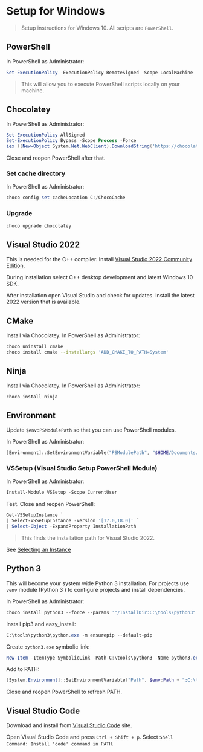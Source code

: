 # Setup for Windows

> Setup instructions for Windows 10. All scripts are `PowerShell`.

## PowerShell

In PowerShell as Administrator:

```powershell
Set-ExecutionPolicy -ExecutionPolicy RemoteSigned -Scope LocalMachine
```

> This will allow you to execute PowerShell scripts locally on your machine.

## Chocolatey

In PowerShell as Administrator:

```powershell
Set-ExecutionPolicy AllSigned
Set-ExecutionPolicy Bypass -Scope Process -Force
iex ((New-Object System.Net.WebClient).DownloadString('https://chocolatey.org/install.ps1'))
```

Close and reopen PowerShell after that.

### Set cache directory

In PowerShell as Administrator:

```powershell
choco config set cacheLocation C:/ChocoCache
```

### Upgrade

```powershell
choco upgrade chocolatey
```

## Visual Studio 2022

This is needed for the C++ compiler. Install [Visual Studio 2022 Community Edition](https://visualstudio.microsoft.com/vs/older-downloads/).  

During installation select C++ desktop development and latest Windows 10 SDK. 

After installation open Visual Studio and check for updates. Install the latest 2022 version that is available. 

## CMake

Install via Chocolatey. In PowerShell as Administrator:

```bash
choco uninstall cmake
choco install cmake --installargs 'ADD_CMAKE_TO_PATH=System'
```

## Ninja

Install via Chocolatey. In PowerShell as Administrator:

```powershell
choco install ninja
```

## Environment

Update `$env:PSModulePath`  so that you can use PowerShell modules. 

In PowerShell as Administrator:

```powershell
[Environment]::SetEnvironmentVariable("PSModulePath", "$HOME/Documents/WindowsPowerShell/Modules;" + $env:PSModulePath, "Machine")
```

### VSSetup (Visual Studio Setup PowerShell Module)

In PowerShell as Administrator:

```powershell
Install-Module VSSetup -Scope CurrentUser
```

Test. Close and reopen PowerShell: 

```powershell
Get-VSSetupInstance `
| Select-VSSetupInstance -Version '[17.0,18.0]' `
| Select-Object -ExpandProperty InstallationPath
```

>  This finds the installation path for Visual Studio 2022.

See [Selecting an Instance](https://github.com/Microsoft/vssetup.powershell/wiki/Selecting-an-Instance)

## Python 3

This will become your system wide Python 3 installation. For projects use `venv` module (Python 3 ) to configure projects and install dependencies.

In PowerShell as Administrator:

```powershell
choco install python3 --force --params '"/InstallDir:C:\tools\python3"'
```

Install pip3 and easy_install:

```powershell
C:\tools\python3\python.exe -m ensurepip --default-pip
```

Create `python3.exe` symbolic link:

```powershell
New-Item -ItemType SymbolicLink -Path C:\tools\python3 -Name python3.exe -Target C:\tools\python3\python.exe
```

Add to PATH:

```powershell
[System.Environment]::SetEnvironmentVariable("Path", $env:Path + ";C:\tools\python3;C:\tools\python3\Scripts", "Machine")
```

Close and reopen PowerShell to refresh PATH.

## Visual Studio Code

Download and install from [Visual Studio Code](https://code.visualstudio.com/download) site.

Open Visual Studio Code and press `Ctrl + Shift + p`. Select `Shell Command: Install 'code' command in PATH`.

